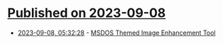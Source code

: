 # [Published on 2023-09-08](index.md)

* [2023-09-08, 05:32:28](https://lobste.rs/s/irrf00/msdos_themed_image_enhancement_tool) - [MSDOS Themed Image Enhancement Tool](https://msdosimagetools.ngrok.dev)
